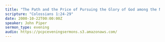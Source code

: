 ```yaml
---
title: "The Path and the Price of Pursuing the Glory of God among the Nations"
scripture: "Colossians 1:24-29"
date: 2000-10-22T00:00:00Z
speaker: John Piper
sermon_type: evening
audio: https://pcpceveningsermons.s3.amazonaws.com/ 
---
```



